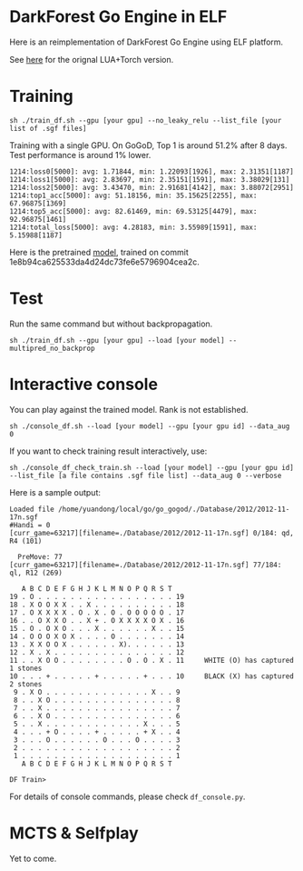 DarkForest Go Engine in ELF
===================
Here is an reimplementation of DarkForest Go Engine using ELF platform.

See [here](https://github.com/facebookresearch/darkforestGo) for the orignal LUA+Torch version. 

Training  
==========
```
sh ./train_df.sh --gpu [your gpu] --no_leaky_relu --list_file [your list of .sgf files]
```
Training with a single GPU. On GoGoD, Top 1 is around 51.2% after 8 days. Test performance is around 1% lower. 
```
1214:loss0[5000]: avg: 1.71844, min: 1.22093[1926], max: 2.31351[1187]
1214:loss1[5000]: avg: 2.83697, min: 2.35151[1591], max: 3.38029[131]
1214:loss2[5000]: avg: 3.43470, min: 2.91681[4142], max: 3.88072[2951]
1214:top1_acc[5000]: avg: 51.18156, min: 35.15625[2255], max: 67.96875[1369]
1214:top5_acc[5000]: avg: 82.61469, min: 69.53125[4479], max: 92.96875[1461]
1214:total_loss[5000]: avg: 4.28183, min: 3.55989[1591], max: 5.15988[1187]
```

Here is the pretrained [model](http://yuandong-tian.com/df_elf_model.bin), trained on commit 1e8b94ca625533da4d24dc73fe6e5796904cea2c.

Test  
=========
Run the same command but without backpropagation.
```
sh ./train_df.sh --gpu [your gpu] --load [your model] --multipred_no_backprop
```

Interactive console   
======================
You can play against the trained model. Rank is not established. 

```
sh ./console_df.sh --load [your model] --gpu [your gpu id] --data_aug 0
```

If you want to check training result interactively, use:
```
sh ./console_df_check_train.sh --load [your model] --gpu [your gpu id] --list_file [a file contains .sgf file list] --data_aug 0 --verbose
```
Here is a sample output:
```
Loaded file /home/yuandong/local/go/go_gogod/./Database/2012/2012-11-17n.sgf
#Handi = 0
[curr_game=63217][filename=./Database/2012/2012-11-17n.sgf] 0/184: qd, R4 (101)

  PreMove: 77
[curr_game=63217][filename=./Database/2012/2012-11-17n.sgf] 77/184: ql, R12 (269)

   A B C D E F G H J K L M N O P Q R S T
19 . O . . . . . . . . . . . . . . . . . 19
18 . X O O X X . . X . . . . . . . . . . 18
17 . O X X X X . O . X . O . O O O O O . 17
16 . . O X X O . . X + . O X X X X O X . 16
15 . O . O X O . . . X . . . . . . X . . 15
14 . O O O X O X . . . . O . . . . . . . 14
13 . X X O O X . . . . . . X). . . . . . 13
12 . X . X . . . . . . . . . . . . . . . 12
11 . . X O O . . . . . . . . O . O . X . 11     WHITE (O) has captured 1 stones
10 . . . + . . . . . + . . . . . + . . . 10     BLACK (X) has captured 2 stones
 9 . X O . . . . . . . . . . . . . X . . 9
 8 . . X O . . . . . . . . . . . . . . . 8
 7 . . X . . . . . . . . . . . . . . . . 7
 6 . . X O . . . . . . . . . . . . . . . 6
 5 . . X . . . . . . . . . . . . X . . . 5
 4 . . . + O . . . . + . . . . . + X . . 4
 3 . . . O . . . . . . O . . . O . . . . 3
 2 . . . . . . . . . . . . . . . . . . . 2
 1 . . . . . . . . . . . . . . . . . . . 1
   A B C D E F G H J K L M N O P Q R S T

DF Train>
```

For details of console commands, please check `df_console.py`.

MCTS & Selfplay
=============

Yet to come. 
